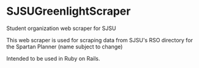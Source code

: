 # SJSUGreenlightScraper
Student organization web scraper for SJSU

This web scraper is used for scraping data from SJSU's RSO directory for the Spartan Planner (name subject to change)

Intended to be used in Ruby on Rails.
